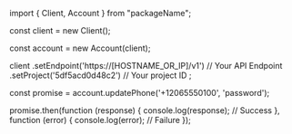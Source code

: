 import { Client, Account } from "packageName";

const client = new Client();

const account = new Account(client);

client
    .setEndpoint('https://[HOSTNAME_OR_IP]/v1') // Your API Endpoint
    .setProject('5df5acd0d48c2') // Your project ID
;

const promise = account.updatePhone('+12065550100', 'password');

promise.then(function (response) {
    console.log(response); // Success
}, function (error) {
    console.log(error); // Failure
});